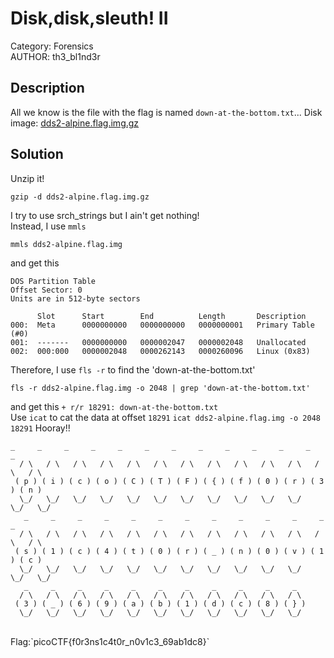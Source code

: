 # Disk,disk,sleuth! II
Category: Forensics </br>
AUTHOR: th3_bl1nd3r

## Description
All we know is the file with the flag is named `down-at-the-bottom.txt`... Disk image: [dds2-alpine.flag.img.gz](https://mercury.picoctf.net/static/544be9762e9f9c0adcbeb7bcf27f49a2/dds2-alpine.flag.img.gz)</br>
## Solution
Unzip it!
```
gzip -d dds2-alpine.flag.img.gz
```
I try to use srch_strings but I ain't get nothing!</br>
Instead, I use `mmls`
```
mmls dds2-alpine.flag.img
```
and get this 
```
DOS Partition Table
Offset Sector: 0
Units are in 512-byte sectors

      Slot      Start        End          Length       Description
000:  Meta      0000000000   0000000000   0000000001   Primary Table (#0)
001:  -------   0000000000   0000002047   0000002048   Unallocated
002:  000:000   0000002048   0000262143   0000260096   Linux (0x83)
```
Therefore, I use `fls -r` to find the 'down-at-the-bottom.txt'
```
fls -r dds2-alpine.flag.img -o 2048 | grep 'down-at-the-bottom.txt'
```
and get this
```+ r/r 18291:	down-at-the-bottom.txt```
</br>
Use `icat` to cat the data at offset `18291`
```icat dds2-alpine.flag.img -o 2048 18291```
Hooray!!
```
_     _     _     _     _     _     _     _     _     _     _     _     _  
  / \   / \   / \   / \   / \   / \   / \   / \   / \   / \   / \   / \   / \ 
 ( p ) ( i ) ( c ) ( o ) ( C ) ( T ) ( F ) ( { ) ( f ) ( 0 ) ( r ) ( 3 ) ( n )
  \_/   \_/   \_/   \_/   \_/   \_/   \_/   \_/   \_/   \_/   \_/   \_/   \_/ 
   _     _     _     _     _     _     _     _     _     _     _     _     _  
  / \   / \   / \   / \   / \   / \   / \   / \   / \   / \   / \   / \   / \ 
 ( s ) ( 1 ) ( c ) ( 4 ) ( t ) ( 0 ) ( r ) ( _ ) ( n ) ( 0 ) ( v ) ( 1 ) ( c )
  \_/   \_/   \_/   \_/   \_/   \_/   \_/   \_/   \_/   \_/   \_/   \_/   \_/ 
   _     _     _     _     _     _     _     _     _     _     _  
  / \   / \   / \   / \   / \   / \   / \   / \   / \   / \   / \ 
 ( 3 ) ( _ ) ( 6 ) ( 9 ) ( a ) ( b ) ( 1 ) ( d ) ( c ) ( 8 ) ( } )
  \_/   \_/   \_/   \_/   \_/   \_/   \_/   \_/   \_/   \_/   \_/ 
```
</br>
Flag:`picoCTF{f0r3ns1c4t0r_n0v1c3_69ab1dc8}`
